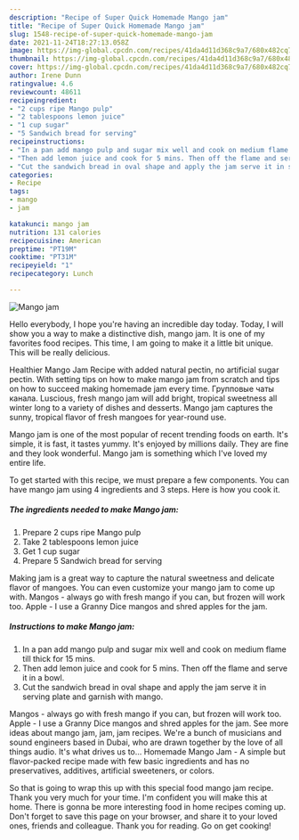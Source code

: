 ```yaml
---
description: "Recipe of Super Quick Homemade Mango jam"
title: "Recipe of Super Quick Homemade Mango jam"
slug: 1548-recipe-of-super-quick-homemade-mango-jam
date: 2021-11-24T18:27:13.058Z
image: https://img-global.cpcdn.com/recipes/41da4d11d368c9a7/680x482cq70/mango-jam-recipe-main-photo.jpg
thumbnail: https://img-global.cpcdn.com/recipes/41da4d11d368c9a7/680x482cq70/mango-jam-recipe-main-photo.jpg
cover: https://img-global.cpcdn.com/recipes/41da4d11d368c9a7/680x482cq70/mango-jam-recipe-main-photo.jpg
author: Irene Dunn
ratingvalue: 4.6
reviewcount: 48611
recipeingredient:
- "2 cups ripe Mango pulp"
- "2 tablespoons lemon juice"
- "1 cup sugar"
- "5 Sandwich bread for serving"
recipeinstructions:
- "In a pan add mango pulp and sugar mix well and cook on medium flame till thick for 15 mins."
- "Then add lemon juice and cook for 5 mins. Then off the flame and serve it in a bowl."
- "Cut the sandwich bread in oval shape and apply the jam serve it in serving plate and garnish with mango."
categories:
- Recipe
tags:
- mango
- jam

katakunci: mango jam 
nutrition: 131 calories
recipecuisine: American
preptime: "PT19M"
cooktime: "PT31M"
recipeyield: "1"
recipecategory: Lunch

---
```



![Mango jam](https://img-global.cpcdn.com/recipes/41da4d11d368c9a7/680x482cq70/mango-jam-recipe-main-photo.jpg)

Hello everybody, I hope you're having an incredible day today. Today, I will show you a way to make a distinctive dish, mango jam. It is one of my favorites food recipes. This time, I am going to make it a little bit unique. This will be really delicious.

Healthier Mango Jam Recipe with added natural pectin, no artificial sugar pectin. With setting tips on how to make mango jam from scratch and tips on how to succeed making homemade jam every time. Групповые чаты канала. Luscious, fresh mango jam will add bright, tropical sweetness all winter long to a variety of dishes and desserts. Mango jam captures the sunny, tropical flavor of fresh mangoes for year-round use.

Mango jam is one of the most popular of recent trending foods on earth. It's simple, it is fast, it tastes yummy. It's enjoyed by millions daily. They are fine and they look wonderful. Mango jam is something which I've loved my entire life.


To get started with this recipe, we must prepare a few components. You can have mango jam using 4 ingredients and 3 steps. Here is how you cook it.

<!--inarticleads1-->

##### The ingredients needed to make Mango jam:

1. Prepare 2 cups ripe Mango pulp
1. Take 2 tablespoons lemon juice
1. Get 1 cup sugar
1. Prepare 5 Sandwich bread for serving


Making jam is a great way to capture the natural sweetness and delicate flavor of mangoes. You can even customize your mango jam to come up with. Mangos - always go with fresh mango if you can, but frozen will work too. Apple - I use a Granny Dice mangos and shred apples for the jam. 

<!--inarticleads2-->

##### Instructions to make Mango jam:

1. In a pan add mango pulp and sugar mix well and cook on medium flame till thick for 15 mins.
1. Then add lemon juice and cook for 5 mins. Then off the flame and serve it in a bowl.
1. Cut the sandwich bread in oval shape and apply the jam serve it in serving plate and garnish with mango.


Mangos - always go with fresh mango if you can, but frozen will work too. Apple - I use a Granny Dice mangos and shred apples for the jam. See more ideas about mango jam, jam, jam recipes. We&#39;re a bunch of musicians and sound engineers based in Dubai, who are drawn together by the love of all things audio. It&#39;s what drives us to… Homemade Mango Jam - A simple but flavor-packed recipe made with few basic ingredients and has no preservatives, additives, artificial sweeteners, or colors. 

So that is going to wrap this up with this special food mango jam recipe. Thank you very much for your time. I'm confident you will make this at home. There is gonna be more interesting food in home recipes coming up. Don't forget to save this page on your browser, and share it to your loved ones, friends and colleague. Thank you for reading. Go on get cooking!
